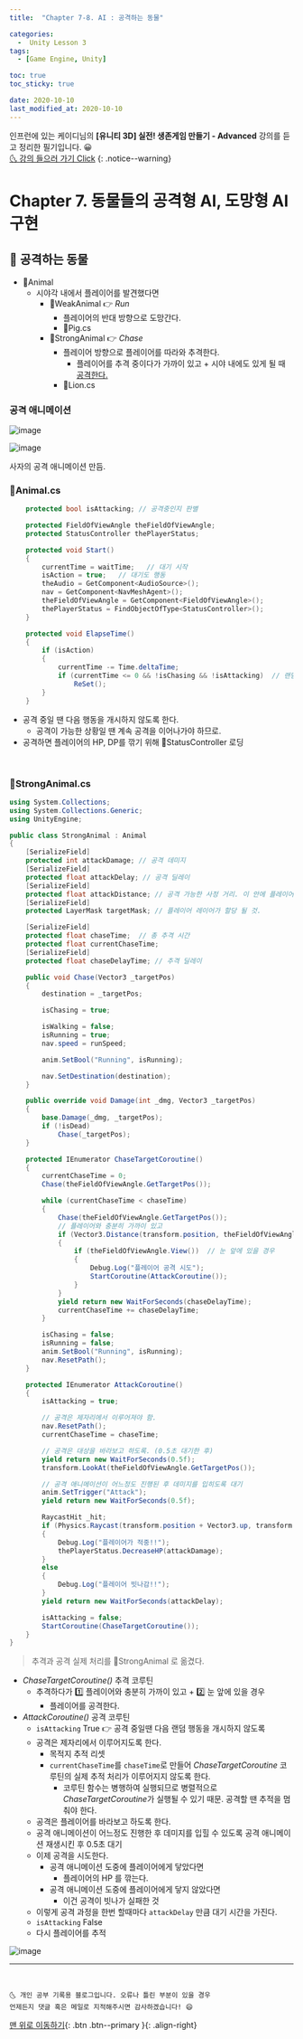 ```yaml
---
title:  "Chapter 7-8. AI : 공격하는 동물" 

categories:
  -  Unity Lesson 3 
tags:
  - [Game Engine, Unity]

toc: true
toc_sticky: true

date: 2020-10-10
last_modified_at: 2020-10-10
---
```


인프런에 있는 케이디님의 **[유니티 3D] 실전! 생존게임 만들기 - Advanced** 강의를 듣고 정리한 필기입니다. 😀  
[🌜 강의 들으러 가기 Click](https://www.inflearn.com/course/unity-2#)
{: .notice--warning}

# Chapter 7. 동물들의 공격형 AI, 도망형 AI 구현

## 🚖 공격하는 동물

- 📜Animal
  - 시야각 내에서 플레이어를 발견했다면
    - 📜WeakAnimal 👉 *Run* 
      - 플레이어의 반대 방향으로 도망간다.
      - 📜Pig.cs
    - 📜StrongAnimal 👉 *Chase*
      - 플레이어 방향으로 플레이어를 따라와 추격한다.
        - 플레이어를 추격 중이다가 가까이 있고 + 시야 내에도 있게 될 때 <u>공격한다.</u>
      - 📜Lion.cs

### 공격 애니메이션

![image](https://user-images.githubusercontent.com/42318591/95650273-95cb0700-0b1d-11eb-8eb9-0d68806a69ca.png)

![image](https://user-images.githubusercontent.com/42318591/95650291-b1cea880-0b1d-11eb-817a-552e0b2546f2.png)


사자의 공격 애니메이션 만듬.


### 📜Animal.cs

```c#
    protected bool isAttacking; // 공격중인지 판별

    protected FieldOfViewAngle theFieldOfViewAngle;
    protected StatusController thePlayerStatus;

    protected void Start()
    {
        currentTime = waitTime;   // 대기 시작
        isAction = true;   // 대기도 행동
        theAudio = GetComponent<AudioSource>();
        nav = GetComponent<NavMeshAgent>();
        theFieldOfViewAngle = GetComponent<FieldOfViewAngle>();
        thePlayerStatus = FindObjectOfType<StatusController>();
    }

    protected void ElapseTime()
    {
        if (isAction)
        {
            currentTime -= Time.deltaTime;
            if (currentTime <= 0 && !isChasing && !isAttacking)  // 랜덤하게 다음 행동을 개시
                ReSet();
        }
    }
```

- 공격 중일 땐 다음 행동을 개시하지 않도록 한다.
  - 공격이 가능한 상황일 땐 계속 공격을 이어나가야 하므로.
- 공격하면 플레이어의 HP, DP를 깎기 위해 📜StatusController 로딩

<br>

### 📜StrongAnimal.cs

```c#
using System.Collections;
using System.Collections.Generic;
using UnityEngine;

public class StrongAnimal : Animal
{
    [SerializeField]
    protected int attackDamage; // 공격 데미지
    [SerializeField]
    protected float attackDelay; // 공격 딜레이
    [SerializeField]
    protected float attackDistance; // 공격 가능한 사정 거리. 이 안에 플레이어가 들어오면 가까이 있다고 판단.
    [SerializeField]
    protected LayerMask targetMask; // 플레이어 레이어가 할당 될 것.

    [SerializeField]
    protected float chaseTime;  // 총 추격 시간
    protected float currentChaseTime;  
    [SerializeField]
    protected float chaseDelayTime; // 추격 딜레이

    public void Chase(Vector3 _targetPos)
    {
        destination = _targetPos;

        isChasing = true;

        isWalking = false;
        isRunning = true;
        nav.speed = runSpeed;

        anim.SetBool("Running", isRunning);

        nav.SetDestination(destination);
    }

    public override void Damage(int _dmg, Vector3 _targetPos)
    {
        base.Damage(_dmg, _targetPos);
        if (!isDead)
            Chase(_targetPos);
    }

    protected IEnumerator ChaseTargetCoroutine()
    {
        currentChaseTime = 0;
        Chase(theFieldOfViewAngle.GetTargetPos());

        while (currentChaseTime < chaseTime)
        {
            Chase(theFieldOfViewAngle.GetTargetPos());
            // 플레이어와 충분히 가까이 있고 
            if (Vector3.Distance(transform.position, theFieldOfViewAngle.GetTargetPos()) <= attackDistance)
            {
                if (theFieldOfViewAngle.View())  // 눈 앞에 있을 경우
                {
                    Debug.Log("플레이어 공격 시도");
                    StartCoroutine(AttackCoroutine());
                }
            }
            yield return new WaitForSeconds(chaseDelayTime);
            currentChaseTime += chaseDelayTime;
        }

        isChasing = false;
        isRunning = false;
        anim.SetBool("Running", isRunning);
        nav.ResetPath();
    }

    protected IEnumerator AttackCoroutine()
    {
        isAttacking = true;

        // 공격은 제자리에서 이루어져야 함.
        nav.ResetPath();
        currentChaseTime = chaseTime;

        // 공격은 대상을 바라보고 하도록. (0.5초 대기한 후)
        yield return new WaitForSeconds(0.5f);
        transform.LookAt(theFieldOfViewAngle.GetTargetPos());

        // 공격 애니메이션이 어느정도 진행된 후 데미지를 입히도록 대기
        anim.SetTrigger("Attack");
        yield return new WaitForSeconds(0.5f);

        RaycastHit _hit;
        if (Physics.Raycast(transform.position + Vector3.up, transform.forward, out _hit, attackDistance, targetMask))
        {
            Debug.Log("플레이어가 적중!!");
            thePlayerStatus.DecreaseHP(attackDamage);
        }
        else
        {
            Debug.Log("플레이어 빗나감!!");
        }
        yield return new WaitForSeconds(attackDelay);

        isAttacking = false;
        StartCoroutine(ChaseTargetCoroutine());
    }
}

```

> 추격과 공격 실제 처리를 📜StrongAnimal 로 옮겼다.

- *ChaseTargetCoroutine()* 추격 코루틴
  - 추격하다가 1️⃣ 플레이어와 충분히 가까이 있고 + 2️⃣ 눈 앞에 있을 경우
    - 플레이어를 공격한다.
- *AttackCoroutine()* 공격 코루틴 
  - `isAttacking` True 👉 공격 중일땐 다음 랜덤 행동을 개시하지 않도록
  - 공격은 제자리에서 이루어지도록 한다.
    - 목적지 추적 리셋
    - `currentChaseTime`를 `chaseTime`로 만들어 *ChaseTargetCoroutine* 코루틴의 실제 추적 처리가 이루어지지 않도록 한다. 
      - 코루틴 함수는 병행하여 실행되므로 병렬적으로 *ChaseTargetCoroutine*가 실행될 수 있기 때문. 공격할 땐 추적을 멈춰야 한다.
  - 공격은 플레이어를 바라보고 하도록 한다.
  - 공격 애니메이션이 어느정도 진행한 후 데미지를 입힐 수 있도록 공격 애니메이션 재생시킨 후 0.5초 대기
  - 이제 공격을 시도한다.
    - 공격 애니메이션 도중에 플레이어에게 닿았다면
      - 플레이어의 HP 를 깎는다.
    - 공격 애니메이션 도중에 플레이어에게 닿지 않았다면
      - 이건 공격이 빗나가 실패한 것
  - 이렇게 공격 과정을 한번 할때마다 `attackDelay` 만큼 대기 시간을 가진다. 
  - `isAttacking` False 
  - 다시 플레이어를 추적 

![image](https://user-images.githubusercontent.com/42318591/95650013-d4f85880-0b1b-11eb-989f-36ad5c9519ce.png)


***
<br>

    🌜 개인 공부 기록용 블로그입니다. 오류나 틀린 부분이 있을 경우 
    언제든지 댓글 혹은 메일로 지적해주시면 감사하겠습니다! 😄

[맨 위로 이동하기](#){: .btn .btn--primary }{: .align-right}